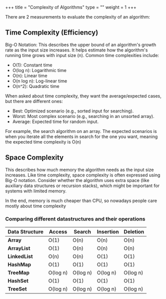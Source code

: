 +++
title = "Complexity of Algorithms"
type = ""
weight = 1
+++

There are 2 measurements to evaluate the complexity of an algorithm:
## Time Complexity (Efficiency)

Big-O Notation: This describes the upper bound of an algorithm's growth rate as the input size increases. It helps estimate how the algorithm's running time grows with input size (n). Common time complexities include:
* O(1): Constant time
* O(log n): Logarithmic time
* O(n): Linear time
* O(n log n): Log-linear time
* O(n^2): Quadratic time

When asked about time complexity, they want the average/expected cases, but there are different ones:
* Best: Optimized scenario (e.g., sorted input for searching).
* Worst: Most complex scenario (e.g., searching in an unsorted array).
* Average: Expected time for random input.

For example, the search algorithm on an array. The expected scenarios is when you iterate all the elements in search for the one you want, meaning the expected time complexity is O(n)
## Space Complexity

This describes how much memory the algorithm needs as the input size increases. Like time complexity, space complexity is often expressed using Big-O notation.
Consider whether the algorithm uses extra space (like auxiliary data structures or recursion stacks), which might be important for systems with limited memory.


In the end, memory is much cheaper than CPU, so nowadays people care mostly about time complexity


### Comparing different datastructures and their operations

| Data Structure      | Access | Search | Insertion | Deletion |
|---------------------|--------|--------|-----------|----------|
| **Array**          | O(1)   | O(n)   | O(n)      | O(n)     |
| **ArrayList**      | O(1)   | O(n)   | O(n)      | O(n)     |
| **LinkedList**     | O(n)   | O(n)   | O(1)      | O(1)     |
| **HashMap**        | O(1)   | O(1)   | O(1)      | O(1)     |
| **TreeMap**        | O(log n) | O(log n) | O(log n) | O(log n) |
| **HashSet**        | O(1)   | O(1)   | O(1)      | O(1)     |
| **TreeSet**        | O(log n) | O(log n) | O(log n) | O(log n) |

